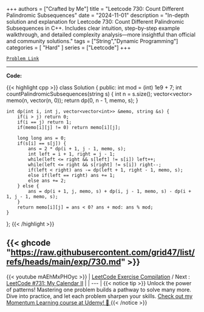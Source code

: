 
+++
authors = ["Crafted by Me"]
title = "Leetcode 730: Count Different Palindromic Subsequences"
date = "2024-11-01"
description = "In-depth solution and explanation for Leetcode 730: Count Different Palindromic Subsequences in C++. Includes clear intuition, step-by-step example walkthrough, and detailed complexity analysis—more insightful than official and community solutions."
tags = ["String","Dynamic Programming"]
categories = [
    "Hard"
]
series = ["Leetcode"]
+++



[`Problem Link`](https://leetcode.com/problems/count-different-palindromic-subsequences/description/)

---

**Code:**

{{< highlight cpp >}}
class Solution {
public:
    int mod = (int) 1e9 + 7;
    int countPalindromicSubsequences(string s) {
        int n = s.size();
        vector<vector<int>> memo(n, vector<int>(n, 0));
        return dp(0, n - 1, memo, s);
    }
    
    
    int dp(int i, int j, vector<vector<int>> &memo, string &s) {
        if(i > j) return 0;
        if(i == j) return 1;
        if(memo[i][j] != 0) return memo[i][j];
        
        long long ans = 0;
        if(s[i] == s[j]) {
            ans = 2 * dp(i + 1, j - 1, memo, s);
            int left = i + 1, right = j - 1;
            while(left <= right && s[left] != s[i]) left++;
            while(left <= right && s[right] != s[i]) right--;
            if(left < right) ans -= dp(left + 1, right - 1, memo, s);
            else if(left == right) ans += 1;
            else ans += 2;
        } else {
            ans = dp(i + 1, j, memo, s) + dp(i, j - 1, memo, s) - dp(i + 1, j - 1, memo, s);
        }
        return memo[i][j] = ans < 0? ans + mod: ans % mod;
    }
    
};
{{< /highlight >}}

{{< ghcode "https://raw.githubusercontent.com/grid47/list/refs/heads/main/exp/730.md" >}}
---
{{< youtube mAEhMxPHOyc >}}
| [LeetCode Exercise Compilation](https://grid47.xyz/leetcode/) / Next : [LeetCode #731: My Calendar II](https://grid47.xyz/posts/leetcode_731) |
| --- |
{{< notice tip >}}
Unlock the power of patterns! Mastering one problem builds a pathway to solve many more. Dive into practice, and let each problem sharpen your skills. [Check out my Momentum Learning course at Udemy! 🚀 ](https://www.udemy.com/course/algorithms-and-data-structures-in-cpp/)
{{< /notice >}}

